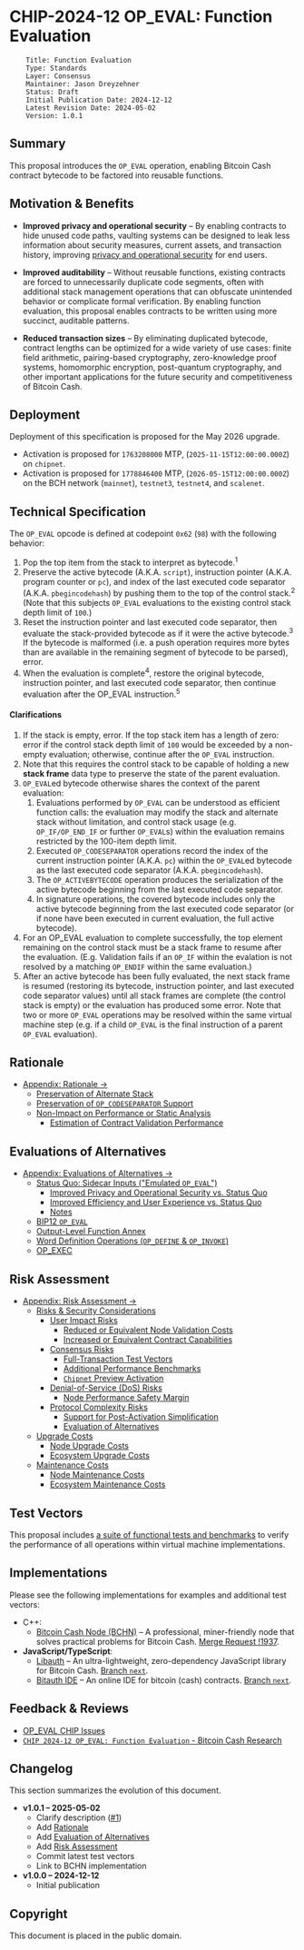 # CHIP-2024-12 OP_EVAL: Function Evaluation

        Title: Function Evaluation
        Type: Standards
        Layer: Consensus
        Maintainer: Jason Dreyzehner
        Status: Draft
        Initial Publication Date: 2024-12-12
        Latest Revision Date: 2024-05-02
        Version: 1.0.1

## Summary

This proposal introduces the `OP_EVAL` operation, enabling Bitcoin Cash contract bytecode to be factored into reusable functions.

## Motivation & Benefits

- **Improved privacy and operational security** – By enabling contracts to hide unused code paths, vaulting systems can be designed to leak less information about security measures, current assets, and transaction history, improving [privacy and operational security](./alternatives.md#improved-privacy-and-operational-security-vs-status-quo) for end users.

- **Improved auditability** – Without reusable functions, existing contracts are forced to unnecessarily duplicate code segments, often with additional stack management operations that can obfuscate unintended behavior or complicate formal verification. By enabling function evaluation, this proposal enables contracts to be written using more succinct, auditable patterns.

- **Reduced transaction sizes** – By eliminating duplicated bytecode, contract lengths can be optimized for a wide variety of use cases: finite field arithmetic, pairing-based cryptography, zero-knowledge proof systems, homomorphic encryption, post-quantum cryptography, and other important applications for the future security and competitiveness of Bitcoin Cash.

## Deployment

Deployment of this specification is proposed for the May 2026 upgrade.

- Activation is proposed for `1763208000` MTP, (`2025-11-15T12:00:00.000Z`) on `chipnet`.
- Activation is proposed for `1778846400` MTP, (`2026-05-15T12:00:00.000Z`) on the BCH network (`mainnet`), `testnet3`, `testnet4`, and `scalenet`.

## Technical Specification

The `OP_EVAL` opcode is defined at codepoint `0x62` (`98`) with the following behavior:

1. Pop the top item from the stack to interpret as bytecode.<sup>1</sup>
2. Preserve the active bytecode (A.K.A. `script`), instruction pointer (A.K.A. program counter or `pc`), and index of the last executed code separator (A.K.A. `pbegincodehash`) by pushing them to the top of the control stack.<sup>2</sup> (Note that this subjects `OP_EVAL` evaluations to the existing control stack depth limit of `100`.)
3. Reset the instruction pointer and last executed code separator, then evaluate the stack-provided bytecode as if it were the active bytecode.<sup>3</sup> If the bytecode is malformed (i.e. a push operation requires more bytes than are available in the remaining segment of bytecode to be parsed), error.
4. When the evaluation is complete<sup>4</sup>, restore the original bytecode, instruction pointer, and last executed code separator, then continue evaluation after the OP_EVAL instruction.<sup>5</sup>

#### Clarifications

1. If the stack is empty, error. If the top stack item has a length of zero: error if the control stack depth limit of `100` would be exceeded by a non-empty evaluation; otherwise, continue after the `OP_EVAL` instruction.
2. Note that this requires the control stack to be capable of holding a new **stack frame** data type to preserve the state of the parent evaluation.
3. `OP_EVAL`ed bytecode otherwise shares the context of the parent evaluation:
   1. Evaluations performed by `OP_EVAL` can be understood as efficient function calls: the evaluation may modify the stack and alternate stack without limitation, and control stack usage (e.g. `OP_IF/OP_END_IF` or further `OP_EVAL`s) within the evaluation remains restricted by the 100-item depth limit.
   2. Executed `OP_CODESEPARATOR` operations record the index of the current instruction pointer (A.K.A. `pc`) within the `OP_EVAL`ed bytecode as the last executed code separator (A.K.A. `pbegincodehash`).
   3. The `OP_ACTIVEBYTECODE` operation produces the serialization of the active bytecode beginning from the last executed code separator.
   4. In signature operations, the covered bytecode includes only the active bytecode beginning from the last executed code separator (or if none have been executed in current evaluation, the full active bytecode).
4. For an OP_EVAL evaluation to complete successfully, the top element remaining on the control stack must be a stack frame to resume after the evaluation. (E.g. Validation fails if an `OP_IF` within the evalation is not resolved by a matching `OP_ENDIF` within the same evaluation.)
5. After an active bytecode has been fully evaluated, the next stack frame is resumed (restoring its bytecode, instruction pointer, and last executed code separator values) until all stack frames are complete (the control stack is empty) or the evaluation has produced some error. Note that two or more `OP_EVAL` operations may be resolved within the same virtual machine step (e.g. if a child `OP_EVAL` is the final instruction of a parent `OP_EVAL` evaluation).

## Rationale

- [Appendix: Rationale &rarr;](rationale.md#rationale)
  - [Preservation of Alternate Stack](#preservation-of-alternate-stack)
  - [Preservation of `OP_CODESEPARATOR` Support](#preservation-of-op_codeseparator-support)
  - [Non-Impact on Performance or Static Analysis](#non-impact-on-performance-or-static-analysis)
    - [Estimation of Contract Validation Performance](#estimation-of-contract-validation-performance)

## Evaluations of Alternatives

- [Appendix: Evaluations of Alternatives &rarr;](alternatives.md#evaluation-of-alternatives)
  - [Status Quo: Sidecar Inputs ("Emulated `OP_EVAL`")](#status-quo-sidecar-inputs-emulated-op_eval)
    - [Improved Privacy and Operational Security vs. Status Quo](#improved-privacy-and-operational-security-vs-status-quo)
    - [Improved Efficiency and User Experience vs. Status Quo](#improved-efficiency-and-user-experience-vs-status-quo)
    - [Notes](#notes)
  - [BIP12 `OP_EVAL`](#bip12-op_eval)
  - [Output-Level Function Annex](#output-level-function-annex)
  - [Word Definition Operations (`OP_DEFINE` \& `OP_INVOKE`)](#word-definition-operations-op_define--op_invoke)
  - [OP_EXEC](#op_exec)

## Risk Assessment

- [Appendix: Risk Assessment &rarr;](risk-assessment.md#risk-assessment)
  - [Risks \& Security Considerations](#risks--security-considerations)
    - [User Impact Risks](#user-impact-risks)
      - [Reduced or Equivalent Node Validation Costs](#reduced-or-equivalent-node-validation-costs)
      - [Increased or Equivalent Contract Capabilities](#increased-or-equivalent-contract-capabilities)
    - [Consensus Risks](#consensus-risks)
      - [Full-Transaction Test Vectors](#full-transaction-test-vectors)
      - [Additional Performance Benchmarks](#additional-performance-benchmarks)
      - [`Chipnet` Preview Activation](#chipnet-preview-activation)
    - [Denial-of-Service (DoS) Risks](#denial-of-service-dos-risks)
      - [Node Performance Safety Margin](#node-performance-safety-margin)
    - [Protocol Complexity Risks](#protocol-complexity-risks)
      - [Support for Post-Activation Simplification](#support-for-post-activation-simplification)
      - [Evaluation of Alternatives](#evaluation-of-alternatives)
  - [Upgrade Costs](#upgrade-costs)
    - [Node Upgrade Costs](#node-upgrade-costs)
    - [Ecosystem Upgrade Costs](#ecosystem-upgrade-costs)
  - [Maintenance Costs](#maintenance-costs)
    - [Node Maintenance Costs](#node-maintenance-costs)
    - [Ecosystem Maintenance Costs](#ecosystem-maintenance-costs)

## Test Vectors

This proposal includes [a suite of functional tests and benchmarks](./vmb_tests/) to verify the performance of all operations within virtual machine implementations.

## Implementations

Please see the following implementations for examples and additional test vectors:

- C++:
  - [Bitcoin Cash Node (BCHN)](https://bitcoincashnode.org/) – A professional, miner-friendly node that solves practical problems for Bitcoin Cash. [Merge Request !1937](https://gitlab.com/bitcoin-cash-node/bitcoin-cash-node/-/merge_requests/1937).
- **JavaScript/TypeScript**:
  - [Libauth](https://github.com/bitauth/libauth) – An ultra-lightweight, zero-dependency JavaScript library for Bitcoin Cash. [Branch `next`](https://github.com/bitauth/libauth/tree/next).
  - [Bitauth IDE](https://github.com/bitauth/bitauth-ide) – An online IDE for bitcoin (cash) contracts. [Branch `next`](https://github.com/bitauth/bitauth-ide/tree/next).

## Feedback & Reviews

- [OP_EVAL CHIP Issues](https://github.com/bitjson/bch-eval/issues)
- [`CHIP 2024-12 OP_EVAL: Function Evaluation` - Bitcoin Cash Research](https://bitcoincashresearch.org/t/chip-2024-12-op-eval-function-evaluation/1450)

## Changelog

This section summarizes the evolution of this document.

- **v1.0.1 – 2025-05-02**
  - Clarify description ([#1](https://github.com/bitjson/bch-eval/pull/1))
  - Add [Rationale](./rationale.md)
  - Add [Evaluation of Alternatives](./alternatives.md)
  - Add [Risk Assessment](./risk-assessment.md)
  - Commit latest test vectors
  - Link to BCHN implementation
- **v1.0.0 – 2024-12-12**
  - Initial publication

## Copyright

This document is placed in the public domain.
